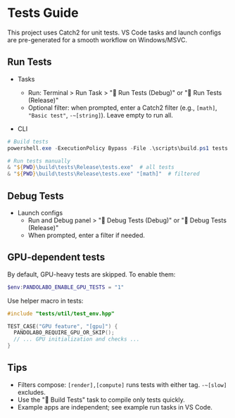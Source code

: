 # Tests Guide

This project uses Catch2 for unit tests. VS Code tasks and launch configs are pre-generated for a smooth workflow on Windows/MSVC.

## Run Tests

- Tasks
  - Run: Terminal > Run Task > "🧪 Run Tests (Debug)" or "🧪 Run Tests (Release)"
  - Optional filter: when prompted, enter a Catch2 filter (e.g., `[math]`, `"Basic test"`, `-~[string]`). Leave empty to run all.

- CLI

```powershell
# Build tests
powershell.exe -ExecutionPolicy Bypass -File .\scripts\build.ps1 tests -Configuration Release

# Run tests manually
& "${PWD}\build\tests\Release\tests.exe"  # all tests
& "${PWD}\build\tests\Release\tests.exe" "[math]"  # filtered
```

## Debug Tests

- Launch configs
  - Run and Debug panel > "🐛 Debug Tests (Debug)" or "🚀 Debug Tests (Release)"
  - When prompted, enter a filter if needed.

## GPU-dependent tests

By default, GPU-heavy tests are skipped. To enable them:

```powershell
$env:PANDOLABO_ENABLE_GPU_TESTS = "1"
```

Use helper macro in tests:

```cpp
#include "tests/util/test_env.hpp"

TEST_CASE("GPU feature", "[gpu]") {
  PANDOLABO_REQUIRE_GPU_OR_SKIP();
  // ... GPU initialization and checks ...
}
```

## Tips

- Filters compose: `[render],[compute]` runs tests with either tag. `-~[slow]` excludes.
- Use the "🧪 Build Tests" task to compile only tests quickly.
- Example apps are independent; see example run tasks in VS Code.
